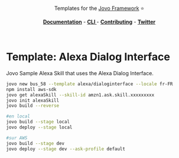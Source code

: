 
<p align="center">Templates for the <a href="https://github.com/jovotech/jovo-framework-nodejs">Jovo Framework</a> ⭐️</p>

<p align="center">
<a href="https://www.jovo.tech/framework/docs/"><strong>Documentation</strong></a> -
<a href="https://github.com/jovotech/jovo-cli"><strong>CLI </strong></a> - <a href="https://github.com/jovotech/jovo-framework-nodejs/blob/master/CONTRIBUTING.md"><strong>Contributing</strong></a> - <a href="https://twitter.com/jovotech"><strong>Twitter</strong></a></p>
<br/>

# Template: Alexa Dialog Interface

Jovo Sample Alexa Skill that uses the Alexa Dialog Interface.

```sh
jovo new bus_58 --template alexa/dialoginterface --locale fr-FR
npm install aws-sdk
jovo get alexaSkill --skill-id amzn1.ask.skill.xxxxxxxxx
jovo init alexaSkill
jovo build --reverse

#en local
jovo build --stage local
jovo deploy --stage local

#sur AWS
jovo build --stage dev
jovo deploy --stage dev --ask-profile default
```

